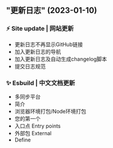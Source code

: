 ##  "更新日志" (2023-01-10)


### ⚡ Site update | 网站更新

* 更新日志不再显示GitHub链接 
* 加入更新日志的导航 
* 加入更新日志及自动生成changelog脚本 
* 提交日志规范 


### ✨ Esbuild | 中文文档更新

* 多同步平台 
* 简介 
* 浏览器环境打包/Node环境打包 
* 您的第一个 
* 入口点 Entry points 
* 外部包 External 
* Define 

